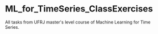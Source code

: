 # ML_for_TimeSeries_ClassExercises
 All tasks from UFRJ master's level course of Machine Learning for Time Series.
